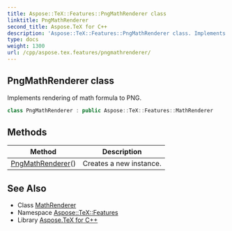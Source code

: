 ```yaml
---
title: Aspose::TeX::Features::PngMathRenderer class
linktitle: PngMathRenderer
second_title: Aspose.TeX for C++
description: 'Aspose::TeX::Features::PngMathRenderer class. Implements rendering of math formula to PNG in C++.'
type: docs
weight: 1300
url: /cpp/aspose.tex.features/pngmathrenderer/
---
```

## PngMathRenderer class


Implements rendering of math formula to PNG.

```cpp
class PngMathRenderer : public Aspose::TeX::Features::MathRenderer
```

## Methods

| Method | Description |
| --- | --- |
| [PngMathRenderer](./pngmathrenderer/)() | Creates a new instance. |
## See Also

* Class [MathRenderer](../mathrenderer/)
* Namespace [Aspose::TeX::Features](../)
* Library [Aspose.TeX for C++](../../)
